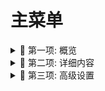 # 主菜单

<details>
  <summary>📁 第一项: 概览</summary>
  
  - 简介
  - 使用指南
  - 功能介绍

</details>

<details>
  <summary>📁 第二项: 详细内容</summary>

  ### 子菜单 1
  - 详细内容 A
  - 详细内容 B
  
  ### 子菜单 2
  - 详细内容 C
  - 详细内容 D

</details>

<details>
  <summary>📁 第三项: 高级设置</summary>

  - 配置说明
  - 高级功能
  - 常见问题

</details>